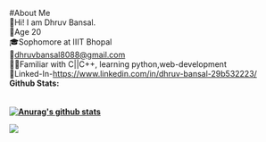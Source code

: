 #About Me</br>
🤘Hi! I am Dhruv Bansal.</br>
🙋Age 20 </br>
🎓Sophomore at IIIT Bhopal</br>
📧dhruvbansal8088@gmail.com</br>
🧑‍💻Familiar with C||C++, learning python,web-development</br>
👤Linked-In-https://www.linkedin.com/in/dhruv-bansal-29b532223/</br>
<b>Github Stats: </br></br></br>
[![Anurag's github stats](https://github-readme-stats.vercel.app/api?username=dhruv8088)](https://github.com/anuraghazra/github-readme-stats)



<div><img src="https://activity-graph.herokuapp.com/graph?username=dhruv8088&theme=dracula"></div>
